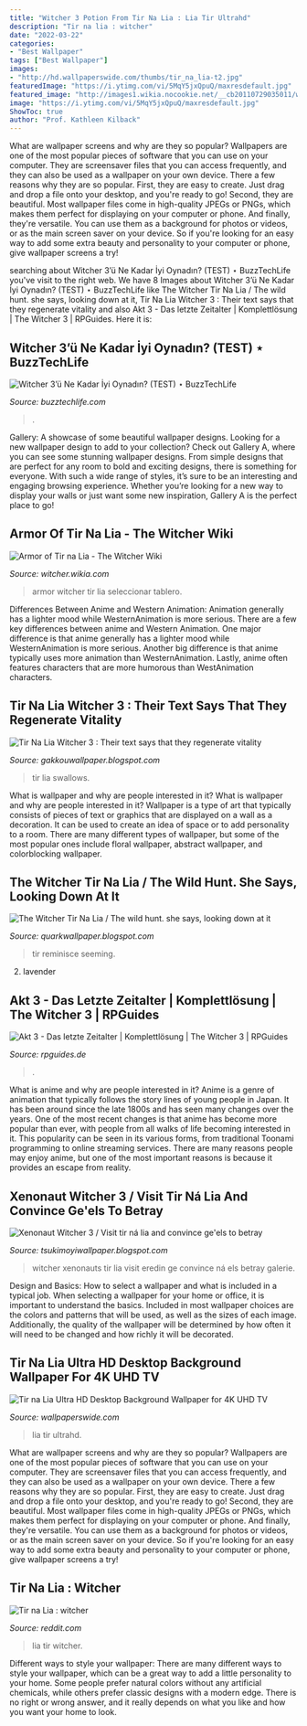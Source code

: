 ```yaml
---
title: "Witcher 3 Potion From Tir Na Lia : Lia Tir Ultrahd"
description: "Tir na lia : witcher"
date: "2022-03-22"
categories:
- "Best Wallpaper"
tags: ["Best Wallpaper"]
images:
- "http://hd.wallpaperswide.com/thumbs/tir_na_lia-t2.jpg"
featuredImage: "https://i.ytimg.com/vi/5MqY5jxQpuQ/maxresdefault.jpg"
featured_image: "http://images1.wikia.nocookie.net/__cb20110729035011/witcher/images/thumb/6/6b/Tw2_screenshot_armor_tirnalia.png/500px-Tw2_screenshot_armor_tirnalia.png"
image: "https://i.ytimg.com/vi/5MqY5jxQpuQ/maxresdefault.jpg"
ShowToc: true
author: "Prof. Kathleen Kilback"
---
```



What are wallpaper screens and why are they so popular?
Wallpapers are one of the most popular pieces of software that you can use on your computer. They are screensaver files that you can access frequently, and they can also be used as a wallpaper on your own device. There a few reasons why they are so popular. First, they are easy to create. Just drag and drop a file onto your desktop, and you're ready to go! Second, they are beautiful. Most wallpaper files come in high-quality JPEGs or PNGs, which makes them perfect for displaying on your computer or phone. And finally, they're versatile. You can use them as a background for photos or videos, or as the main screen saver on your device. So if you're looking for an easy way to add some extra beauty and personality to your computer or phone, give wallpaper screens a try!

	

		
searching about Witcher 3’ü Ne Kadar İyi Oynadın? (TEST) ⋆ BuzzTechLife you've visit to the right web. We have 8 Images about Witcher 3’ü Ne Kadar İyi Oynadın? (TEST) ⋆ BuzzTechLife like The Witcher Tir Na Lia / The wild hunt. she says, looking down at it, Tir Na Lia Witcher 3 : Their text says that they regenerate vitality and also Akt 3 - Das letzte Zeitalter | Komplettlösung | The Witcher 3 | RPGuides. Here it is:
		
    
## Witcher 3’ü Ne Kadar İyi Oynadın? (TEST) ⋆ BuzzTechLife

<img loading=lazy src="https://buzztechlife.com/wp-content/uploads/2021/03/the_witcher_3_lodge_of_sorceresses_by_larvayneyuno-dbqcsix.png.jpg" onerror="this.onerror=null;this.src='https://tse1.mm.bing.net/th?id=OIP.8vIfJ7ta4IyowUMJlWIYtAHaEK&amp;pid=15.1';" alt="Witcher 3’ü Ne Kadar İyi Oynadın? (TEST) ⋆ BuzzTechLife">

_Source: buzztechlife.com_

>. 

	

Gallery: A showcase of some beautiful wallpaper designs.
Looking for a new wallpaper design to add to your collection? Check out Gallery A, where you can see some stunning wallpaper designs. From simple designs that are perfect for any room to bold and exciting designs, there is something for everyone. With such a wide range of styles, it’s sure to be an interesting and engaging browsing experience. Whether you’re looking for a new way to display your walls or just want some new inspiration, Gallery A is the perfect place to go!





	
	
    
## Armor Of Tir Na Lia - The Witcher Wiki

<img loading=lazy src="http://images1.wikia.nocookie.net/__cb20110729035011/witcher/images/thumb/6/6b/Tw2_screenshot_armor_tirnalia.png/500px-Tw2_screenshot_armor_tirnalia.png" onerror="this.onerror=null;this.src='https://tse1.mm.bing.net/th?id=OIP.eUsqhfS1nC2gWPGcC0r2WgHaJZ&amp;pid=15.1';" alt="Armor of Tir na Lia - The Witcher Wiki">

_Source: witcher.wikia.com_

>armor witcher tir lia seleccionar tablero. 

	

Differences Between Anime and Western Animation: Animation generally has a lighter mood while WesternAnimation is more serious.
There are a few key differences between anime and Western Animation. One major difference is that anime generally has a lighter mood while WesternAnimation is more serious. Another big difference is that anime typically uses more animation than WesternAnimation. Lastly, anime often features characters that are more humorous than WestAnimation characters.

    
## Tir Na Lia Witcher 3 : Their Text Says That They Regenerate Vitality

<img loading=lazy src="https://forums.cdprojektred.com/index.php?attachments/the-witcher-3-tower-wallpaper-jpg.6696333/" onerror="this.onerror=null;this.src='https://tse3.mm.bing.net/th?id=OIP.ZGuM25Cq4kNj_38CNMUPAwHaEo&amp;pid=15.1';" alt="Tir Na Lia Witcher 3 : Their text says that they regenerate vitality">

_Source: gakkouwallpaper.blogspot.com_

>tir lia swallows. 

	

What is wallpaper and why are people interested in it?
What is wallpaper and why are people interested in it?
Wallpaper is a type of art that typically consists of pieces of text or graphics that are displayed on a wall as a decoration. It can be used to create an idea of space or to add personality to a room. There are many different types of wallpaper, but some of the most popular ones include floral wallpaper, abstract wallpaper, and colorblocking wallpaper.

    
## The Witcher Tir Na Lia / The Wild Hunt. She Says, Looking Down At It

<img loading=lazy src="https://i.ytimg.com/vi/5MqY5jxQpuQ/maxresdefault.jpg" onerror="this.onerror=null;this.src='https://tse1.mm.bing.net/th?id=OIP.qTngSIpb1mgDGO2WsZFprQHaEK&amp;pid=15.1';" alt="The Witcher Tir Na Lia / The wild hunt. she says, looking down at it">

_Source: quarkwallpaper.blogspot.com_

>tir reminisce seeming. 

	

2. lavender 

    
## Akt 3 - Das Letzte Zeitalter | Komplettlösung | The Witcher 3 | RPGuides

<img loading=lazy src="http://www.rpguides.de/images/tw3/wt1721.jpg" onerror="this.onerror=null;this.src='https://tse4.mm.bing.net/th?id=OIP.fzT7vkcCdsGeH3HVpf1p3gHaEK&amp;pid=15.1';" alt="Akt 3 - Das letzte Zeitalter | Komplettlösung | The Witcher 3 | RPGuides">

_Source: rpguides.de_

>. 

	

What is anime and why are people interested in it?
Anime is a genre of animation that typically follows the story lines of young people in Japan. It has been around since the late 1800s and has seen many changes over the years. One of the most recent changes is that anime has become more popular than ever, with people from all walks of life becoming interested in it. This popularity can be seen in its various forms, from traditional Toonami programming to online streaming services. There are many reasons people may enjoy anime, but one of the most important reasons is because it provides an escape from reality.

    
## Xenonaut Witcher 3 / Visit Tir Ná Lia And Convince Ge&#039;els To Betray

<img loading=lazy src="https://www.gamersglobal.de/sites/gamersglobal.de/files/galerie/563/Xenonauts_2_03.jpg" onerror="this.onerror=null;this.src='https://tse3.mm.bing.net/th?id=OIP.hHlOiVPQ0rLuotCZ_RlZjgHaEK&amp;pid=15.1';" alt="Xenonaut Witcher 3 / Visit tir ná lia and convince ge&#039;els to betray">

_Source: tsukimoyiwallpaper.blogspot.com_

>witcher xenonauts tir lia visit eredin ge convince ná els betray galerie. 

	

Design and Basics: How to select a wallpaper and what is included in a typical job.
When selecting a wallpaper for your home or office, it is important to understand the basics. Included in most wallpaper choices are the colors and patterns that will be used, as well as the sizes of each image. Additionally, the quality of the wallpaper will be determined by how often it will need to be changed and how richly it will be decorated.

    
## Tir Na Lia Ultra HD Desktop Background Wallpaper For 4K UHD TV

<img loading=lazy src="http://hd.wallpaperswide.com/thumbs/tir_na_lia-t2.jpg" onerror="this.onerror=null;this.src='https://tse3.mm.bing.net/th?id=OIP.F4Dn_DQ9RxW0FJQS3DgsBgHaEy&amp;pid=15.1';" alt="Tir na Lia Ultra HD Desktop Background Wallpaper for 4K UHD TV">

_Source: wallpaperswide.com_

>lia tir ultrahd. 

	

What are wallpaper screens and why are they so popular?
Wallpapers are one of the most popular pieces of software that you can use on your computer. They are screensaver files that you can access frequently, and they can also be used as a wallpaper on your own device. There a few reasons why they are so popular. First, they are easy to create. Just drag and drop a file onto your desktop, and you're ready to go! Second, they are beautiful. Most wallpaper files come in high-quality JPEGs or PNGs, which makes them perfect for displaying on your computer or phone. And finally, they're versatile. You can use them as a background for photos or videos, or as the main screen saver on your device. So if you're looking for an easy way to add some extra beauty and personality to your computer or phone, give wallpaper screens a try!

    
## Tir Na Lia : Witcher

<img loading=lazy src="https://preview.redd.it/iaj3gi5cgyf21.jpg?auto=webp&amp;s=c4b49b2d8cc6045da0190181012fdc33ba09f356" onerror="this.onerror=null;this.src='https://tse1.mm.bing.net/th?id=OIP.Gpj_JNng5mLq6XBxc8uxrwHaEo&amp;pid=15.1';" alt="Tir na Lia : witcher">

_Source: reddit.com_

>lia tir witcher. 

	

Different ways to style your wallpaper:
There are many different ways to style your wallpaper, which can be a great way to add a little personality to your home. Some people prefer natural colors without any artificial chemicals, while others prefer classic designs with a modern edge. There is no right or wrong answer, and it really depends on what you like and how you want your home to look.

